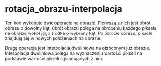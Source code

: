 # rotacja_obrazu-interpolacja
Ten kod wykonuje dwie operacje na obrazie. Pierwszą z nich jest obrót obrazu o dowolny kąt.
Obrót obrazu polega na obróceniu każdego piksela na obrazie wokół jego środka o wybrany kąt.
Po obrocie obrazu, piksele znajdują się w nowych położeniach na obrazie.

Drugą operacją jest interpolacja dwuliniowa na obróconym już obrazie.  
Interpolacja dwuliniowa polega na wyznaczeniu wartości pikseli na podstawie wartości pikseli sąsiadujących z nim. 
